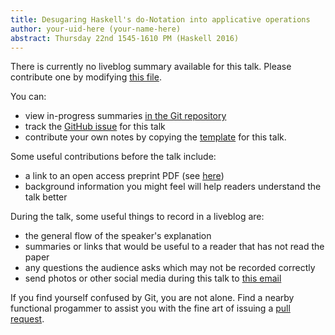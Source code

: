 ```yaml
---
title: Desugaring Haskell's do-Notation into applicative operations
author: your-uid-here (your-name-here)
abstract: Thursday 22nd 1545-1610 PM (Haskell 2016)
---
```


There is currently no liveblog summary available for this talk. Please contribute one by modifying [this file](https://github.com/ocamllabs/icfp2016-blog/blob/master/Haskell/desugaring-haskells-donotati.md).

You can:
* view in-progress summaries [in the Git repository](https://github.com/ocamllabs/icfp2016-blog/tree/master/Haskell/desugaring-haskells-donotati/)
* track the [GitHub issue](https://github.com/ocamllabs/icfp2016-blog/issues/122) for this talk
* contribute your own notes by copying the [template](desugaring-haskells-donotati/template.md) for this talk.

Some useful contributions before the talk include:
* a link to an open access preprint PDF (see [here](https://github.com/gasche/icfp2016-papers))
* background information you might feel will help readers understand the talk better

During the talk, some useful things to record in a liveblog are:
* the general flow of the speaker's explanation
* summaries or links that would be useful to a reader that has not read the paper
* any questions the audience asks which may not be recorded correctly
* send photos or other social media during this talk to [this email](mailto:icfp16.photos@gmail.com?subject=Haskell:desugaring-haskells-donotati)

If you find yourself confused by Git, you are not alone. Find a nearby functional progammer
to assist you with the fine art of issuing a [pull request](https://help.github.com/articles/about-pull-requests/).

